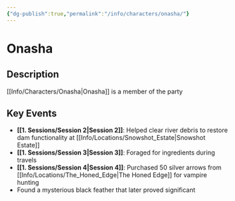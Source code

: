 ```yaml
---
{"dg-publish":true,"permalink":"/info/characters/onasha/"}
---
```


# Onasha

## Description
[[Info/Characters/Onasha\|Onasha]] is a member of the party

## Key Events
- **[[1. Sessions/Session 2\|Session 2]]**: Helped clear river debris to restore dam functionality at [[Info/Locations/Snowshot_Estate\|Snowshot Estate]]
- **[[1. Sessions/Session 3\|Session 3]]**: Foraged for ingredients during travels
- **[[1. Sessions/Session 4\|Session 4]]**: Purchased 50 silver arrows from [[Info/Locations/The_Honed_Edge\|The Honed Edge]] for vampire hunting
- Found a mysterious black feather that later proved significant
